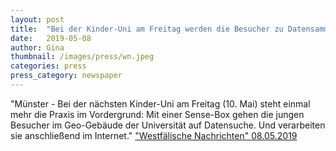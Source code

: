 ```yaml
---
layout: post
title:  "Bei der Kinder-Uni am Freitag werden die Besucher zu Datensammlern - Aus der Welt in den Computer"
date:   2019-05-08 
author: Gina
thumbnail: /images/press/wn.jpeg
categories: press
press_category: newspaper
---
```

"Münster - Bei der nächsten Kinder-Uni am Freitag (10. Mai) steht einmal mehr die Praxis im Vordergrund: Mit einer Sense-Box gehen die jungen Besucher im Geo-Gebäude der Universität auf Datensuche. Und verarbeiten sie anschließend im Internet."
<a href="https://www.wn.de/Muenster/Muenster/3768881-Bei-der-Kinder-Uni-am-Freitag-werden-die-Besucher-zu-Datensammlern-Aus-der-Welt-in-den-Computer">"Westfälische Nachrichten" 08.05.2019</a>

